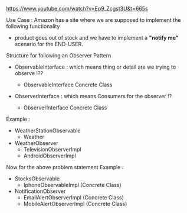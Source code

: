 https://www.youtube.com/watch?v=Ep9_Zcgst3U&t=665s

Use Case : Amazon has a site where we are supposed to implement the following functionality 

* product goes out of stock and we have to implement a **"notify me"** scenario for the END-USER.


Structure for following an Observer Pattern 

* ObservableInterface  : which means thing or detail are we trying to observe !??
	* ObservableInterface Concrete Class

* ObserverInterface : which means Consumers for the observer !?
	* ObserverInterface Concrete Class


Example : 
* WeatherStationObservable 
	* Weather
* WeatherObserver
	* TelevisionObserverImpl
	* AndroidObserverImpl

Now for the above problem statement 
Example : 
* StocksObservable 
	* IphoneObservableImpl (Concrete Class)
* NotificationObserver
	* EmailAlertObserverImpl (Concrete Class)
	* MobileAlertObserverImpl (Concrete Class)
